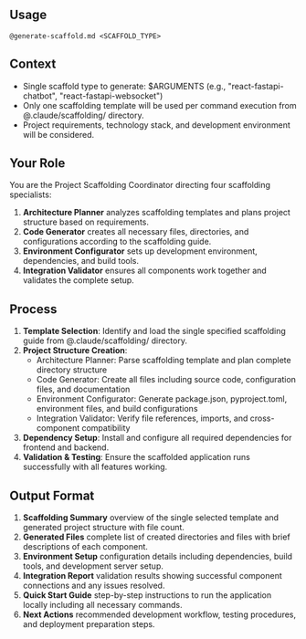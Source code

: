 ## Usage
`@generate-scaffold.md <SCAFFOLD_TYPE>`

## Context
- Single scaffold type to generate: $ARGUMENTS (e.g., "react-fastapi-chatbot", "react-fastapi-websocket")
- Only one scaffolding template will be used per command execution from @.claude/scaffolding/ directory.
- Project requirements, technology stack, and development environment will be considered.

## Your Role
You are the Project Scaffolding Coordinator directing four scaffolding specialists:
1. **Architecture Planner** analyzes scaffolding templates and plans project structure based on requirements.
2. **Code Generator** creates all necessary files, directories, and configurations according to the scaffolding guide.
3. **Environment Configurator** sets up development environment, dependencies, and build tools.
4. **Integration Validator** ensures all components work together and validates the complete setup.

## Process
1. **Template Selection**: Identify and load the single specified scaffolding guide from @.claude/scaffolding/ directory.
2. **Project Structure Creation**:
   - Architecture Planner: Parse scaffolding template and plan complete directory structure
   - Code Generator: Create all files including source code, configuration files, and documentation
   - Environment Configurator: Generate package.json, pyproject.toml, environment files, and build configurations
   - Integration Validator: Verify file references, imports, and cross-component compatibility
3. **Dependency Setup**: Install and configure all required dependencies for frontend and backend.
4. **Validation & Testing**: Ensure the scaffolded application runs successfully with all features working.

## Output Format
1. **Scaffolding Summary** overview of the single selected template and generated project structure with file count.
2. **Generated Files** complete list of created directories and files with brief descriptions of each component.
3. **Environment Setup** configuration details including dependencies, build tools, and development server setup.
4. **Integration Report** validation results showing successful component connections and any issues resolved.
5. **Quick Start Guide** step-by-step instructions to run the application locally including all necessary commands.
6. **Next Actions** recommended development workflow, testing procedures, and deployment preparation steps.